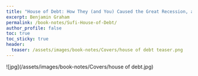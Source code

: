 ```yaml
---
title: "House of Debt: How They (and You) Caused the Great Recession, and How We Can Prevent It from Happening Again"
excerpt: Benjamin Graham
permalink: /book-notes/Sufi-House-of-Debt/
author_profile: false
toc: true
toc_sticky: true
header:
  teaser: /assets/images/book-notes/Covers/house of debt teaser.png
---
```


![jpg](/assets/images/book-notes/Covers/house of debt.jpg)
